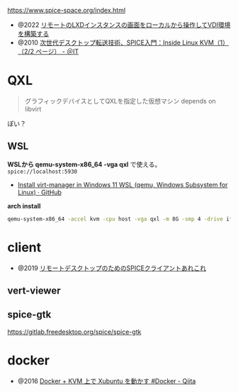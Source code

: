 https://www.spice-space.org/index.html

- @2022 [リモートのLXDインスタンスの画面をローカルから操作してVDI環境を構築する](https://gihyo.jp/admin/serial/01/ubuntu-recipe/0738)
- @2010 [次世代デスクトップ転送技術、SPICE入門：Inside Linux KVM（1）（2/2 ページ） - ＠IT](https://atmarkit.itmedia.co.jp/ait/articles/1006/29/news083_2.html)

# QXL

> グラフィックデバイスとしてQXLを指定した仮想マシン
> depends on libvirt

ぽい？

## WSL

**WSLから qemu-system-x86_64 -vga qxl** で使える。 `spice://localhost:5930`

- [Install virt-manager in Windows 11 WSL (qemu, Windows Subsystem for Linux) · GitHub](https://gist.github.com/klo2k/fe794f107c11292ba47b4d052c547983)

**arch install**

```sh
qemu-system-x86_64 -accel kvm -cpu host -vga qxl -m 8G -smp 4 -drive if=pflash,format=raw,readonly=on,file=/usr/share/ovmf/OVMF.fd -pflash OVMF.fd -drive file=arch.qcow2,if=virtio -net nic,model=virtio -net user -cdrom /mnt/d/iso/archlinux-x86_64.iso -boot once=d -no-reboot -hda fat:rw:./efi
```

# client

- @2019 [リモートデスクトップのためのSPICEクライアントあれこれ](https://gihyo.jp/admin/serial/01/ubuntu-recipe/0595)

## vert-viewer

## spice-gtk

https://gitlab.freedesktop.org/spice/spice-gtk

# docker

- @2016 [Docker + KVM 上で Xubuntu を動かす #Docker - Qiita](https://qiita.com/nikola-f/items/ba1ac612d6bea11387ad)
